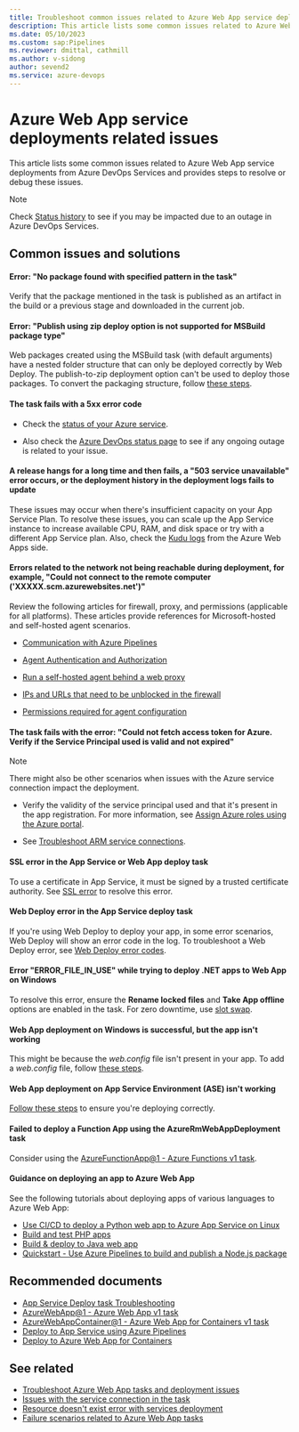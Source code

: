```yaml
---
title: Troubleshoot common issues related to Azure Web App service deployments
description: This article lists some common issues related to Azure Web App service deployments from Azure DevOps Services and provides steps to resolve or debug these issues.
ms.date: 05/10/2023
ms.custom: sap:Pipelines
ms.reviewer: dmittal, cathmill
ms.author: v-sidong
author: sevend2
ms.service: azure-devops
---
```

# Azure Web App service deployments related issues

This article lists some common issues related to Azure Web App service deployments from Azure DevOps Services and provides steps to resolve or debug these issues.

> [!NOTE]
> Check [Status history](https://status.dev.azure.com/_history) to see if you may be impacted due to an outage in Azure DevOps Services.

## Common issues and solutions

#### Error: "No package found with specified pattern in the task"

Verify that the package mentioned in the task is published as an artifact in the build or a previous stage and downloaded in the current job.  

#### Error: "Publish using zip deploy option is not supported for MSBuild package type"

Web packages created using the MSBuild task (with default arguments) have a nested folder structure that can only be deployed correctly by Web Deploy. The publish-to-zip deployment option can't be used to deploy those packages. To convert the packaging structure, follow [these steps](/azure/devops/pipelines/tasks/deploy/azure-rm-web-app-deployment#error-publish-using-zip-deploy-option-is-not-supported-for-msbuild-package-type).  

#### The task fails with a 5xx error code

- Check the [status of your Azure service](https://status.azure.com/status).

- Also check the [Azure DevOps status page](https://status.dev.azure.com/_history) to see if any ongoing outage is related to your issue.

#### A release hangs for a long time and then fails, a "503 service unavailable" error occurs, or the deployment history in the deployment logs fails to update

These issues may occur when there's insufficient capacity on your App Service Plan. To resolve these issues, you can scale up the App Service instance to increase available CPU, RAM, and disk space or try with a different App Service plan. Also, check the [Kudu logs](/azure/app-service/resources-kudu) from the Azure Web Apps side.

#### Errors related to the network not being reachable during deployment, for example, "Could not connect to the remote computer ('XXXXX.scm.azurewebsites.net')"

Review the following articles for firewall, proxy, and permissions (applicable for all platforms). These articles provide references for Microsoft-hosted and self-hosted agent scenarios.

- [Communication with Azure Pipelines](/azure/devops/pipelines/agents/agents#communication-with-azure-pipelines)

- [Agent Authentication and Authorization](https://github.com/Microsoft/azure-pipelines-agent/blob/master/docs/design/auth.md)

- [Run a self-hosted agent behind a web proxy](/azure/devops/pipelines/agents/proxy)

- [IPs and URLs that need to be unblocked in the firewall](/azure/devops/pipelines/agents/v2-windows#im-running-a-firewall-and-my-code-is-in-azure-repos-what-urls-does-the-agent-need-to-communicate-with)

- [Permissions required for agent configuration](/azure/devops/pipelines/agents/v2-windows#permissions)  

#### The task fails with the error: "Could not fetch access token for Azure. Verify if the Service Principal used is valid and not expired"

> [!NOTE]
> There might also be other scenarios when issues with the Azure service connection impact the deployment.

- Verify the validity of the service principal used and that it's present in the app registration. For more information, see [Assign Azure roles using the Azure portal](/azure/role-based-access-control/role-assignments-portal).

- See [Troubleshoot ARM service connections](/azure/devops/pipelines/release/azure-rm-endpoint).  

#### SSL error in the App Service or Web App deploy task

To use a certificate in App Service, it must be signed by a trusted certificate authority. See [SSL error](/azure/devops/pipelines/tasks/deploy/azure-rm-web-app-deployment#ssl-error) to resolve this error.  

#### Web Deploy error in the App Service deploy task

If you're using Web Deploy to deploy your app, in some error scenarios, Web Deploy will show an error code in the log. To troubleshoot a Web Deploy error, see [Web Deploy error codes](/iis/publish/troubleshooting-web-deploy/web-deploy-error-codes).  

#### Error "ERROR_FILE_IN_USE" while trying to deploy .NET apps to Web App on Windows

To resolve this error, ensure the **Rename locked files** and **Take App offline** options are enabled in the task. For zero downtime, use [slot swap](/azure/app-service/deploy-staging-slots#add-a-slot).  

#### Web App deployment on Windows is successful, but the app isn't working

This might be because the *web.config* file isn't present in your app. To add a *web.config* file, follow [these steps](/azure/devops/pipelines/tasks/deploy/azure-rm-web-app#web-app-deployment-on-windows-is-successful-but-the-app-is-not-working).  

#### Web App deployment on App Service Environment (ASE) isn't working

[Follow these steps](/azure/devops/pipelines/tasks/deploy/azure-rm-web-app#web-app-deployment-on-app-service-environment-ase-is-not-working) to ensure you're deploying correctly.  

#### Failed to deploy a Function App using the AzureRmWebAppDeployment task

Consider using the [AzureFunctionApp@1 - Azure Functions v1 task](/azure/devops/pipelines/tasks/reference/azure-function-app-v1).

#### Guidance on deploying an app to Azure Web App

See the following tutorials about deploying apps of various languages to Azure Web App:  

- [Use CI/CD to deploy a Python web app to Azure App Service on Linux](/azure/devops/pipelines/ecosystems/python-webapp)  
- [Build and test PHP apps](/azure/devops/pipelines/ecosystems/php)
- [Build & deploy to Java web app](/azure/devops/pipelines/ecosystems/java-webapp)  
- [Quickstart - Use Azure Pipelines to build and publish a Node.js package](/azure/devops/pipelines/ecosystems/javascript)  

## Recommended documents

- [App Service Deploy task Troubleshooting](/azure/devops/pipelines/tasks/deploy/azure-rm-web-app-deployment#troubleshooting)  
- [AzureWebApp@1 - Azure Web App v1 task](/azure/devops/pipelines/tasks/reference/azure-web-app-v1#troubleshooting)  
- [AzureWebAppContainer@1 - Azure Web App for Containers v1 task](/azure/devops/pipelines/tasks/reference/azure-web-app-container-v1#troubleshooting)  
- [Deploy to App Service using Azure Pipelines](/azure/app-service/deploy-azure-pipelines)  
- [Deploy to Azure Web App for Containers](/azure/devops/pipelines/targets/webapp-on-container-linux)

## See related

- [Troubleshoot Azure Web App tasks and deployment issues](troubleshoot-azure-web-apps-tasks-deployments.md)
- [Issues with the service connection in the task](issues-service-connection-task.md)
- [Resource doesn't exist error with services deployment](resource-not-exist-error-services-deployment.md)
- [Failure scenarios related to Azure Web App tasks](failure-scenarios-related-azure-web-app-tasks.md)
